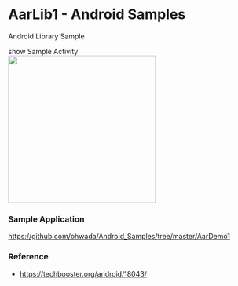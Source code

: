 AarLib1 - Android Samples
===============

Android Library Sample <br/>

show Sample Activity <br/>
<image src="https://raw.githubusercontent.com/ohwada/Android_Samples/master/AarLib1/screenshot/aar_lib1_library_activity.png" width="300" /><br/>

### Sample Application <br/>
https://github.com/ohwada/Android_Samples/tree/master/AarDemo1

### Reference <br/>
- https://techbooster.org/android/18043/
